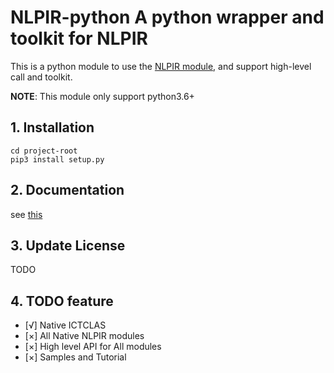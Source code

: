 # NLPIR-python  A python wrapper and toolkit for NLPIR

This is a python module to use the [NLPIR module](https://github.com/NLPIR-team/NLPIR), and support high-level call and toolkit.

**NOTE**: This module only support python3.6+
## 1. Installation

```
cd project-root
pip3 install setup.py
``` 

## 2. Documentation

see [this](readdoc)

## 3. Update License

TODO

## 4. TODO feature

- [√] Native ICTCLAS
- [×] All Native NLPIR modules
- [×] High level API for All modules
- [×] Samples and Tutorial
